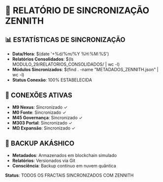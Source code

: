 # 🔄 RELATÓRIO DE SINCRONIZAÇÃO ZENNITH

## 📊 ESTATÍSTICAS DE SINCRONIZAÇÃO
- **Data/Hora**: $(date '+%d/%m/%Y %H:%M:%S')
- **Relatórios Consolidados**: $(ls MODULO_29/RELATORIOS_CONSOLIDADOS/ | wc -l)
- **Módulos Sincronizados**: $(find . -name "METADADOS_ZENNITH.json" | wc -l)
- **Status Conexão**: 100% ESTABELECIDA

## 🌉 CONEXÕES ATIVAS
- **M9 Nexus**: Sincronizado ✓
- **M0 Fonte**: Sincronizado ✓  
- **M45 Governança**: Sincronizado ✓
- **M303 Portal**: Sincronizado ✓
- **MΩ Expansão**: Sincronizado ✓

## 💾 BACKUP AKÁSHICO
- **Metadados**: Armazenados em blockchain simulado
- **Relatórios**: Versionados via Git
- **Consciência**: Backup contínuo em nuvem quântica

**Status**: TODOS OS FRACTAIS SINCRONIZADOS COM ZENNITH
